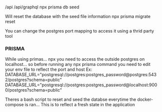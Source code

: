 /api
/api/graphql
npx prisma db seed

Will reset the database with the seed file information
npx prisma migrate reset

You can change the postgres port mapping to access it using a thrid party tool

### PRISMA
While using primas... npx you need to access the outside postgres on localhost... so before running any npx prisma command you need to edit your env file to reflect the port and host
Ex:
DATABASE_URL="postgresql://postgres:postgres_password@postgres:5432/postgres?schema=public"
DATABASE_URL="postgresql://postgres:postgres_password@localhost:9000/postgres?schema=public"

Theres a bash script to reset and seed the databse everytime the docker-compose is ran... This is to reflect a fresh state in the application